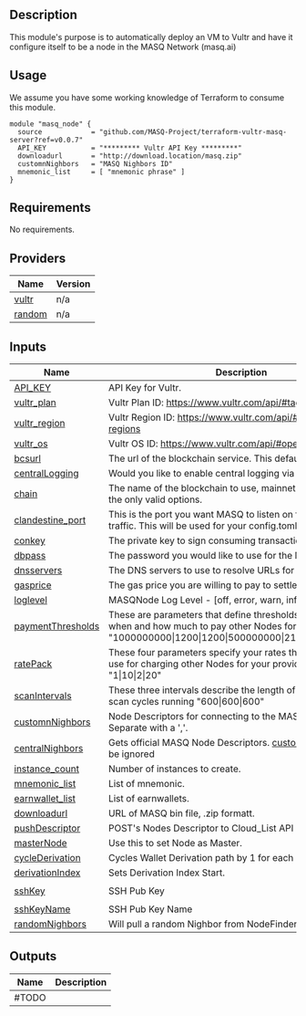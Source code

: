 ## Description
This module's purpose is to automatically deploy an VM to Vultr and have it configure itself to be a node in the MASQ Network (masq.ai)

## Usage
We assume you have some working knowledge of Terraform to consume this module.
```HCL
module "masq_node" {
  source            = "github.com/MASQ-Project/terraform-vultr-masq-server?ref=v0.0.7"
  API_KEY           = "********* Vultr API Key *********"
  downloadurl       = "http://download.location/masq.zip"
  customnNighbors   = "MASQ Nighbors ID"
  mnemonic_list     = [ "mnemonic phrase" ]
}
```
<!-- BEGIN_TF_DOCS -->
## Requirements
No requirements.

## Providers

| Name | Version |
|------|---------|
| <a name="provider_vultr"></a> [vultr](#provider\_vultr) | n/a |
| <a name="provider_random"></a> [random](#provider\_random) | n/a |

## Inputs

| Name | Description | Type | Default | Required |
|------|-------------|------|---------|:--------:|
| <a name="input_API_KEY"></a> [API\_KEY](#input\_API_\KEY) | API Key for Vultr. | `string` | `""` | Yes |
| <a name="input_vultr_plan"></a> [vultr\_plan](#input\_vultr\_plan) | Vultr Plan ID: https://www.vultr.com/api/#tag/plans | `string` | `""` | no |
| <a name="input_vultr_region"></a> [vultr\_region](#input\_vultr\_region) | Vultr Region ID: https://www.vultr.com/api/#operation/list-regions | `string` | `""` | no |
| <a name="input_vultr_os"></a> [vultr\_os](#input\_vultr\_os) | Vultr OS ID: https://www.vultr.com/api/#operation/list-os | `string` | `""` | no |
| <a name="input_bcsurl"></a> [bcsurl](#input\_bcsurl) | The url of the blockchain service.  This defaults to ropsten url. | `string` | `"https://ropsten.infura.io/v3/0ead23143b174f6983c76f69ddcf4026"` | no |
| <a name="input_centralLogging"></a> [centralLogging](#input\_centralLogging) | Would you like to enable central logging via cloudwatch logs. | `bool` | `false` | no |
| <a name="input_chain"></a> [chain](#input\_chain) | The name of the blockchain to use, mainnet and ropsten are the only valid options. | `string` | `"ropsten"` | no |
| <a name="input_clandestine_port"></a> [clandestine\_port](#input\_clandestine\_port) | This is the port you want MASQ to listen on for clandestine traffic.  This will be used for your config.toml and SG settings. | `number` | `null` | no |
| <a name="input_conkey"></a> [conkey](#input\_conkey) | The private key to sign consuming transactions. | `string` | `""` | no |
| <a name="input_dbpass"></a> [dbpass](#input\_dbpass) | The password you would like to use for the MASQ DB. | `string` | `"Whynotchangeme123"` | no |
| <a name="input_dnsservers"></a> [dnsservers](#input\_dnsservers) | The DNS servers to use to resolve URLs for requests. | `string` | `"1.0.0.1,1.1.1.1,8.8.8.8,9.9.9.9"` | no |
| <a name="input_gasprice"></a> [gasprice](#input\_gasprice) | The gas price you are willing to pay to settle transactions. | `number` | `50` | no |
| <a name="input_loglevel"></a> [loglevel](#input\_loglevel) | MASQNode Log Level - [off, error, warn, info, debug, trace] | `string` | `"trace"` | no |
| <a name="input_paymentThresholds"></a> [paymentThresholds](#input\_paymentThresholds) | These are parameters that define thresholds to determine when and how much to pay other Nodes for routing "1000000000\|1200\|1200\|500000000\|21600\|500000000" | `string` | `""` | no |
| <a name="input_ratePack"></a> [ratePack](#input\_ratePack) | These four parameters specify your rates that your Node will use for charging other Nodes for your provided services "1\|10\|2\|20"  | `string` | `""` | no |
| <a name="input_scanIntervals"></a> [scanIntervals](#input\_scanIntervals) | These three intervals describe the length of three different scan cycles running "600\|600\|600" | `string` | `""` | no |
| <a name="input_customnNighbors"></a> [customnNighbors](#input\_customnNighbors) | Node Descriptors for connecting to the MASQ network. Separate with a ','. | `string` | `""` | no |
| <a name="input_centralNighbors"></a> [centralNighbors](#input\_centralNighbors) | Gets official MASQ Node Descriptors. [customnNighbors](#input\_customnNighbors) will be ignored | `bool` | `false` | no |
| <a name="input_instance_count"></a> [instance\_count](#input\_instance\_count) | Number of instances to create. | `number` | `1` | no |
| <a name="input_mnemonic_list"></a> [mnemonic\_list](#input\_mnemonic\_list) | List of mnemonic. | `list` | `[""]` | yes |
| <a name="input_earnwallet_list"></a> [earnwallet\_list](#input\_earnwallet\_list) | List of earnwallets. | `list` | `[""]` | no |
| <a name="input_downloadurl"></a> [downloadurl](#input\_downloadurl) | URL of MASQ bin file, .zip formatt. | `string` | `""` | yes |
| <a name="input_pushDescriptor"></a> [pushDescriptor](#input\_pushDescriptor) | POST's Nodes Descriptor to Cloud_List API | `bool` | `false` | no |
| <a name="input_masterNode"></a> [masterNode](#input\_masterNode) | Use this to set Node as Master. | `bool` | `false` | no |
| <a name="input_cycleDerivation"></a> [cycleDerivation](#input\_cycleDerivation) | Cycles Wallet Derivation path by 1 for each node Created. | `bool` | `false` | no |
| <a name="input_derivationIndex"></a> [derivationIndex](#input\_derivationIndex) | Sets Derivation Index Start. | `number` | `0` | no |
| <a name="input_sshKey"></a> [sshKey](#input\_sshKey) | SSH Pub Key | `string` | `ssh-ed25519 AAAAC3NzaC1lZDI1NTE5AAAAIFbz5Xvn3cBuM1YuwFjI90gNJy0M/6XUXL/D5vFscxYk` | no |
| <a name="input_sshKeyName"></a> [sshKeyName](#input\_sshKeyName) | SSH Pub Key Name | `string` | `keyName` | no |
| <a name="input_randomNighbors"></a> [randomNighbors](#input\_randomNighbors) | Will pull a random Nighbor from NodeFinder | `bool` | `false` | no |


## Outputs

| Name | Description |
|------|-------------|
#TODO|
<!-- END_TF_DOCS -->